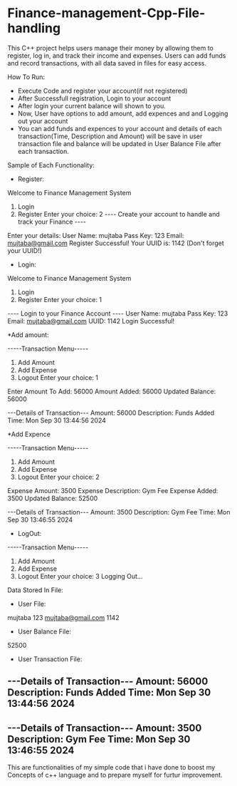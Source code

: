 # Finance-management-Cpp-File-handling
This C++ project helps users manage their money by allowing them to register, log in, and track their income and expenses. Users can add funds and record transactions, with all data saved in files for easy access.


How To Run:
 * Execute Code and register your account(if not registered)
 * After Successfull registration, Login to your account
 * After login your current balance will shown to you.
 * Now, User have options to add amount, add expences and and Logging out your account
 * You can add funds and expences to your account and details of each transaction(Time, Description and Amount) will be save in user transaction file and balance 
   will be updated in User Balance File after each transaction.


Sample of Each Functionality:
  * Register:

Welcome to Finance Management System
1. Login
2. Register
Enter your choice: 2
---- Create your account to handle and track your Finance ----

Enter your details:
User Name: mujtaba
Pass Key: 123
Email: mujtaba@gmail.com
Register Successful!
Your UUID is: 1142 (Don't forget your UUID!)


  * Login:

Welcome to Finance Management System
1. Login
2. Register
Enter your choice: 1

---- Login to your Finance Account ----
User Name: mujtaba
Pass Key: 123
Email: mujtaba@gmail.com
UUID: 1142
Login Successful!


  *Add amount:
  
-----Transaction Menu-----
1. Add Amount
2. Add Expense
3. Logout
Enter your choice: 1

Enter Amount To Add: 56000
Amount Added: 56000
Updated Balance: 56000

---Details of Transaction---
Amount: 56000
Description: Funds Added
Time: Mon Sep 30 13:44:56 2024


  *Add Expence

-----Transaction Menu-----
1. Add Amount
2. Add Expense
3. Logout
Enter your choice: 2

Expense Amount: 3500
Expense Description: Gym Fee
Expense Added: 3500
Updated Balance: 52500

---Details of Transaction---
Amount: 3500
Description: Gym Fee
Time: Mon Sep 30 13:46:55 2024


  * LogOut:

-----Transaction Menu-----
1. Add Amount
2. Add Expense
3. Logout
Enter your choice: 3
Logging Out...



Data Stored In File:

  * User File:

mujtaba 123 mujtaba@gmail.com 1142


  * User Balance File:

52500


  * User Transaction File:

---Details of Transaction---
Amount: 56000
Description: Funds Added 
Time: Mon Sep 30 13:44:56 2024
--------------------------

---Details of Transaction---
Amount: 3500
Description: Gym Fee
Time: Mon Sep 30 13:46:55 2024
--------------------------


This are functionalities of my simple code that i have done to boost my Concepts of c++ language and to prepare myself for furtur improvement.










